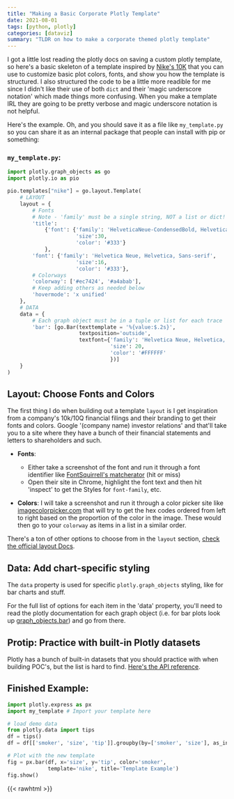```yaml
---
title: "Making a Basic Corporate Plotly Template"
date: 2021-08-01
tags: [python, plotly]
categories: [dataviz]
summary: "TLDR on how to make a corporate themed plotly template"
---
```


I got a little lost reading the plotly docs on saving a custom plotly template, so here's a basic skeleton of a template inspired by [Nike's 10K](https://investors.nike.com/investors/news-events-and-reports/default.aspx) that you can use to customize basic plot colors, fonts, and show you how the template is structured. I also structured the code to be a little more readible for me since I didn't like their use of both `dict` and their 'magic underscore notation' which made things more confusing. When you make a template IRL they are going to be pretty verbose and magic underscore notation is not helpful.

Here's the example. Oh, and you should save it as a file like `my_template.py` so you can share it as an internal package that people can install with pip or something:

### `my_template.py`:

```python
import plotly.graph_objects as go
import plotly.io as pio

pio.templates["nike"] = go.layout.Template(
    # LAYOUT
    layout = {
        # Fonts
        # Note - 'family' must be a single string, NOT a list or dict!
        'title':
            {'font': {'family': 'HelveticaNeue-CondensedBold, Helvetica, Sans-serif', 
                      'size':30,
                      'color': '#333'}
            },
        'font': {'family': 'Helvetica Neue, Helvetica, Sans-serif', 
                      'size':16,
                      'color': '#333'},
        # Colorways
        'colorway': ['#ec7424', '#a4abab'],
        # Keep adding others as needed below
        'hovermode': 'x unified'
    },
    # DATA
    data = {
        # Each graph object must be in a tuple or list for each trace
        'bar': [go.Bar(texttemplate = '%{value:$.2s}',
                       textposition='outside',
                       textfont={'family': 'Helvetica Neue, Helvetica, Sans-serif',
                                 'size': 20,
                                 'color': '#FFFFFF'
                                 })]
    }
)
```

## Layout: Choose Fonts and Colors

The first thing I do when building out a template `layout` is I get inspiration from a company's 10k/10Q financial filings and their branding to get their fonts and colors. Google '(company name) investor relations' and that'll take you to a site where they have a bunch of their financial statements and letters to shareholders and such.

* **Fonts**: 
  * Either take a screenshot of the font and run it through a font identifier like [FontSquirrell's matcherator](https://www.fontsquirrel.com/matcherator) (hit or miss)
  * Open their site in Chrome, highlight the font text and then hit 'inspect' to get the Styles for `font-family`, etc.

* **Colors**: I will take a screenshot and run it through a color picker site like [imagecolorpicker.com](https://imagecolorpicker.com) that will try to get the hex codes ordered from left to right based on the proportion of the color in the image. These would then go to your `colorway` as items in a list in a similar order.

There's a ton of other options to choose from in the `layout` section, [check the official layout Docs](https://plotly.com/python/reference/layout/).

## Data: Add chart-specific styling

The `data` property is used for specific `plotly.graph_objects` styling, like for bar charts and stuff.

For the full list of options for each item in the 'data' property, you'll need to read the plotly documentation for each graph object (i.e. for bar plots look up [graph_objects.bar](https://plotly.com/python-api-reference/generated/plotly.graph_objects.Bar.html)) and go from there.

## Protip: Practice with built-in Plotly datasets

Plotly has a bunch of built-in datasets that you should practice with when building POC's, but the list is hard to find. [Here's the API reference](https://plotly.com/python-api-reference/generated/plotly.data.html).

## Finished Example:

```python
import plotly.express as px
import my_template # Import your template here

# load demo data
from plotly.data import tips
df = tips()
df = df[['smoker', 'size', 'tip']].groupby(by=['smoker', 'size'], as_index=False).mean()

# Plot with the new template
fig = px.bar(df, x='size', y='tip', color='smoker', 
             template='nike', title='Template Example')
fig.show()
```
{{< rawhtml >}}
<div>                        <script type="text/javascript">window.PlotlyConfig = {MathJaxConfig: \'local\'};</script>        <script src="https://cdn.plot.ly/plotly-latest.min.js"></script>                <div id="fe499a24-e100-447e-9c4c-117badbc9408" class="plotly-graph-div" style="height:100%; width:100%;"></div>            <script type="text/javascript">                                    window.PLOTLYENV=window.PLOTLYENV || {};                                    if (document.getElementById("fe499a24-e100-447e-9c4c-117badbc9408")) {                    Plotly.newPlot(                        "fe499a24-e100-447e-9c4c-117badbc9408",                        [{"alignmentgroup": "True", "hovertemplate": "smoker=No<br>size=%{x}<br>tip=%{y}<extra></extra>", "legendgroup": "No", "marker": {"color": "#ec7424"}, "name": "No", "offsetgroup": "No", "orientation": "v", "showlegend": true, "textposition": "auto", "type": "bar", "x": [1, 2, 3, 4, 5, 6], "xaxis": "x", "y": [1.415, 2.4890000000000003, 3.06923076923077, 4.195769230769232, 5.046666666666667, 5.225], "yaxis": "y"}, {"alignmentgroup": "True", "hovertemplate": "smoker=Yes<br>size=%{x}<br>tip=%{y}<extra></extra>", "legendgroup": "Yes", "marker": {"color": "#a4abab"}, "name": "Yes", "offsetgroup": "Yes", "orientation": "v", "showlegend": true, "textposition": "auto", "type": "bar", "x": [1, 2, 3, 4, 5], "xaxis": "x", "y": [1.46, 2.709545454545454, 4.095, 3.9927272727272727, 2.5], "yaxis": "y"}],                        {"barmode": "relative", "legend": {"title": {"text": "smoker"}, "tracegroupgap": 0}, "template": {"data": {"bar": [{"textfont": {"color": "#FFFFFF", "family": "Helvetica Neue, Helvetica, Sans-serif", "size": 20}, "textposition": "outside", "texttemplate": "%{value:$.2s}", "type": "bar"}]}, "layout": {"colorway": ["#ec7424", "#a4abab"], "font": {"color": "#333", "family": "Helvetica Neue, Helvetica, Sans-serif", "size": 16}, "hovermode": "x unified", "title": {"font": {"color": "#333", "family": "HelveticaNeue-CondensedBold, Helvetica, Sans-serif", "size": 30}}}}, "title": {"text": "Template Example"}, "xaxis": {"anchor": "y", "domain": [0.0, 1.0], "title": {"text": "size"}}, "yaxis": {"anchor": "x", "domain": [0.0, 1.0], "title": {"text": "tip"}}},                        {"responsive": true}                    )                };                            </script>        </div>
{{< /rawhtml >}}
*Tested on Plotly 4.14.3*

Reference:
1. [Plotly Theming and Templates docs](https://plotly.com/python/templates/)
2. [Plotly text and annotation docs](https://plotly.com/python/text-and-annotations/)
3. [Plotly Datasets](https://plotly.com/python-api-reference/generated/plotly.data.html)